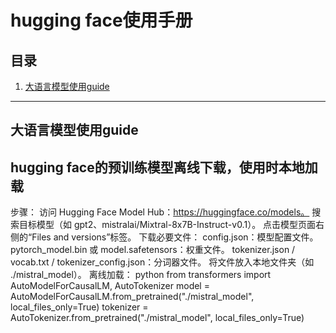 # hugging face使用手册

## 目录
1. [大语言模型使用guide](#大语言模型使用guide)


---


## 大语言模型使用guide
## hugging face的预训练模型离线下载，使用时本地加载
步骤：
访问 Hugging Face Model Hub：https://huggingface.co/models。 
搜索目标模型（如 gpt2、mistralai/Mixtral-8x7B-Instruct-v0.1）。
点击模型页面右侧的“Files and versions”标签。
下载必要文件：
config.json：模型配置文件。
pytorch_model.bin 或 model.safetensors：权重文件。
tokenizer.json / vocab.txt / tokenizer_config.json：分词器文件。
将文件放入本地文件夹（如 ./mistral_model）。
离线加载：
python
from transformers import AutoModelForCausalLM, AutoTokenizer
model = AutoModelForCausalLM.from_pretrained("./mistral_model", local_files_only=True)
tokenizer = AutoTokenizer.from_pretrained("./mistral_model", local_files_only=True)




